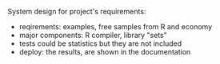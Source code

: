 System design for project's requirements:

* reqirements:  examples, free samples from R and economy
* major components: R compiler, library "sets"
* tests could be statistics but they are not included
* deploy: the results, are shown in the documentation
